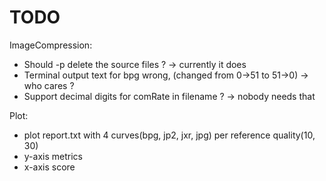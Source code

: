 # TODO

ImageCompression:
+ Should -p delete the source files ? -> currently it does
+ Terminal output text for bpg wrong, (changed from 0->51 to 51->0) ->  who cares ?
+ Support decimal digits for comRate in filename ? -> nobody needs that

Plot:
+ plot report.txt with 4 curves(bpg, jp2, jxr, jpg) per reference quality(10, 30)
+ y-axis metrics
+ x-axis score